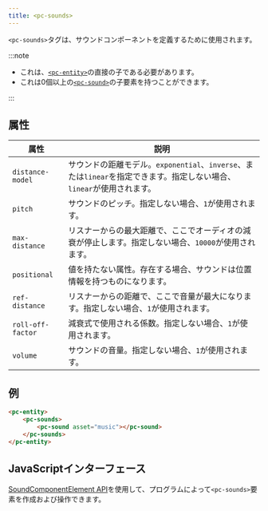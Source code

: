 ```yaml
---
title: <pc-sounds>
---
```


`<pc-sounds>`タグは、サウンドコンポーネントを定義するために使用されます。

:::note

* これは、[`<pc-entity>`](../pc-entity)の直接の子である必要があります。
* これは0個以上の[`<pc-sound>`](../pc-sound)の子要素を持つことができます。

:::

## 属性

| 属性 | 説明 |
| --- | --- |
| `distance-model` | サウンドの距離モデル。`exponential`、`inverse`、または`linear`を指定できます。指定しない場合、`linear`が使用されます。 |
| `pitch` | サウンドのピッチ。指定しない場合、`1`が使用されます。 |
| `max-distance` | リスナーからの最大距離で、ここでオーディオの減衰が停止します。指定しない場合、`10000`が使用されます。 |
| `positional` | 値を持たない属性。存在する場合、サウンドは位置情報を持つものになります。 |
| `ref-distance` | リスナーからの距離で、ここで音量が最大になります。指定しない場合、`1`が使用されます。 |
| `roll-off-factor` | 減衰式で使用される係数。指定しない場合、`1`が使用されます。 |
| `volume` | サウンドの音量。指定しない場合、`1`が使用されます。 |

## 例

```html
<pc-entity>
    <pc-sounds>
        <pc-sound asset="music"></pc-sound>
    </pc-sounds>
</pc-entity>
```

## JavaScriptインターフェース

[SoundComponentElement API](https://api.playcanvas.com/classes/EngineWebComponents.SoundComponentElement.html)を使用して、プログラムによって`<pc-sounds>`要素を作成および操作できます。
